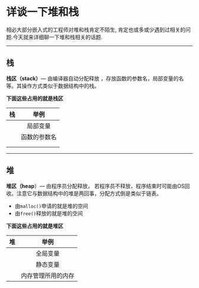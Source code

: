 # 详谈一下堆和栈

相必大部分嵌入式的工程师对堆和栈肯定不陌生, 肯定也或多或少遇到过相关的问题.今天就来详细聊一下堆和栈相关的话题.

---

## 栈

**栈区（stack）**— 由编译器自动分配释放 ，存放函数的参数名，局部变量的名等。其操作方式类似于数据结构中的栈。

**下面这些占用的就是栈区**

|  栈   |     举例     |
| :---: | :----------: |
|       |   局部变量   |
|       | 函数的参数名 |
|       |              |
|       |              |

---

## 堆

**堆区（heap**）— 由程序员分配释放， 若程序员不释放，程序结束时可能由OS回收。注意它与数据结构中的堆是两回事，分配方式倒是类似于链表。

* 由`malloc()`申请的就是堆的空间
* 由`free()`释放的就是堆的空间

**下面这些占用的就是堆区**

|  堆   |        举例        |
| :---: | :----------------: |
|       |      全局变量      |
|       |      静态变量      |
|       | 内存管理所用的内存 |
